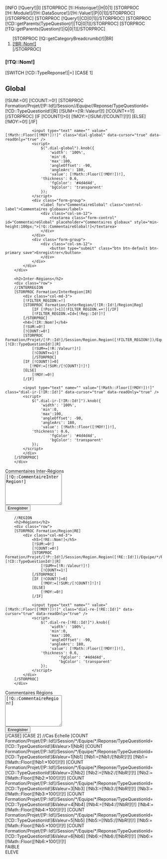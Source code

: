[INFO [!Query!]|I]
[STORPROC [!I::Historique!]|H|0|1]
    [STORPROC [!H::Module!]/[!H::DataSource!]/[!H::Value!]|P|0|1][/STORPROC]
[/STORPROC]
[STORPROC [!Query!]|CD|0|1][/STORPROC]
[STORPROC [!CD::getParents(TypeQuestion)!]|TQ|0|1][/STORPROC]
[STORPROC [!TQ::getParents(Question)!]|Q|0|1][/STORPROC]

<ol class="breadcrumb">
    [STORPROC [!Q::getCategoryBreadcrumb()!]|BR]
    <li><a href="#">[!BR::Nom!]</a></li>
    [/STORPROC]
</ol>

<h3>[!TQ::Nom!]</h3>

[SWITCH [!CD::TypeReponse!]|=]
    [CASE 1]
        <div class="row">
            <div class="col-md-12">
                <h2>Global</h2>
                [!SUM:=0!]
                [!COUNT:=0!]
                [STORPROC Formation/Projet/[!P::Id!]/Session/*/Equipe/*/Reponse/TypeQuestionId=[!CD::TypeQuestionId!]|R]
                    [!SUM+=[!R::Valeur!]!]
                    [!COUNT+=1!]
                [/STORPROC]
                [IF [!COUNT!]>0]
                    [!MOY:=[!SUM:/[!COUNT!]!]!]
                [ELSE]
                    [!MOY:=0!]
                [/IF]

                <input type="text" name="" value="[!Math::Floor([!MOY!])!]" class="dial-global" data-cursor="true" data-readOnly="true" />
                <script>
                    $(".dial-global").knob({
                        'width': '100%',
                        'min':0,
                        'max':100,
                        'angleOffset': -90,
                        'angleArc': 180,
                        'value': [!Math::Floor([!MOY!])!],
                    'thickness': 0.6,
                        'fgColor': '#4d4d4d',
                        'bgColor': 'transparent'
                    });
                </script>
                <div class="form-group">
                    <label for="CommentaireGlobal" class="control-label">Commentaires globaux</label>
                    <div class="col-sm-12">
                        <textarea class="form-control" id="CommentaireGlobal" placeholder="Commentaires globaux" style="min-height:100px;">[!Q::CommentaireGlobal!]</textarea>
                    </div>
                </div>
                <div class="form-group">
                    <div class="col-sm-12">
                        <button type="submit" class="btn btn-default btn-primary save">Enregistrer</button>
                    </div>
                </div>
            </div>
        </div>

        <h2>Inter-Régions</h2>
        <div class="row">
        //INTERREGION
        [STORPROC Formation/InterRegion|IR]
            <div class="col-md-3">
            [!FILTER_REGION:=!]
            [STORPROC Formation/InterRegion/[!IR::Id!]/Region|Reg]
                [IF [!Pos!]>1][!FILTER_REGION.=+!][/IF]
                [!FILTER_REGION.=Id=[!Reg::Id!]!]
            [/STORPROC]
            <h4>[!IR::Nom!]</h4>
            [!SUM:=0!]
            [!COUNT:=0!]
            [STORPROC Formation/Projet/[!P::Id!]/Session/Region.Region([!FILTER_REGION!])/Equipe/*/Reponse/TypeQuestionId=[!CD::TypeQuestionId!]|R]
                [!SUM+=[!R::Valeur!]!]
                [!COUNT+=1!]
                [/STORPROC]
            [IF [!COUNT!]>0]
               [!MOY:=[!SUM:/[!COUNT!]!]!]
            [ELSE]
                [!MOY:=0!]
            [/IF]

            <input type="text" name="" value="[!Math::Floor([!MOY!])!]" class="dial-ir-[!IR::Id!]" data-cursor="true" data-readOnly="true" />
            <script>
                $(".dial-ir-[!IR::Id!]").knob({
                    'width': '100%',
                    'min':0,
                    'max':100,
                    'angleOffset': -90,
                    'angleArc': 180,
                    'value': [!Math::Floor([!MOY!])!],
                'thickness': 0.6,
                        'fgColor': '#4d4d4d',
                        'bgColor': 'transparent'
                });
            </script>
            </div>
        [/STORPROC]
        </div>
<div class="form-group">
    <label for="CommentaireGlobal" class="control-label">Commentaires Inter-Régions</label>
    <div class="col-sm-12">
        <textarea class="form-control" id="CommentaireInterRegion" placeholder="Commentaires inter-régions" style="min-height:100px;">[!Q::CommentaireInterRegion!]</textarea>
    </div>
</div>
<div class="form-group">
    <div class="col-sm-12">
        <button type="submit" class="btn btn-default btn-primary save">Enregistrer</button>
    </div>
</div>

        //REGION
        <h2>Régions</h2>
        <div class="row">
        [STORPROC Formation/Region|RE]
            <div class="col-md-3">
                <h5>[!RE::Nom!]</h5>
                [!SUM:=0!]
                [!COUNT:=0!]
                [STORPROC Formation/Projet/[!P::Id!]/Session/Region.Region([!RE::Id!])/Equipe/*/Reponse/TypeQuestionId=[!CD::TypeQuestionId!]|R]
                    [!SUM+=[!R::Valeur!]!]
                    [!COUNT+=1!]
                [/STORPROC]
                [IF [!COUNT!]>0]
                    [!MOY:=[!SUM:/[!COUNT!]!]!]
                [ELSE]
                    [!MOY:=0!]
                [/IF]

                <input type="text" name="" value="[!Math::Floor([!MOY!])!]" class="dial-re-[!RE::Id!]" data-cursor="true" data-readOnly="true" />
                <script>
                    $(".dial-re-[!RE::Id!]").knob({
                        'width': '100%',
                        'min':0,
                        'max':100,
                        'angleOffset': -90,
                        'angleArc': 180,
                        'value': [!Math::Floor([!MOY!])!],
                    'thickness': 0.6,
                            'fgColor': '#4d4d4d',
                            'bgColor': 'transparent'
                    });
                </script>
            </div>
        [/STORPROC]
        </div>
<div class="form-group">
    <label for="CommentaireGlobal" class="control-label">Commentaires Régions</label>
    <div class="col-sm-12">
        <textarea class="form-control" id="CommentaireRegion" placeholder="Commentaires régions" style="min-height:100px;">[!Q::CommentaireRegion!]</textarea>
    </div>
</div>
<div class="form-group">
    <div class="col-sm-12">
        <button type="submit" class="btn btn-default btn-primary save">Enregistrer</button>
    </div>
</div>    [/CASE]
    [CASE 2]
//Cas Echelle
        [COUNT Formation/Projet/[!P::Id!]/Session/*/Equipe/*/Reponse/TypeQuestionId=[!CD::TypeQuestionId!]&Valeur>1|NbR]
        [COUNT Formation/Projet/[!P::Id!]/Session/*/Equipe/*/Reponse/TypeQuestionId=[!CD::TypeQuestionId!]&Valeur=1|Nb1]
[!Nb1:=[!Nb1:/[!NbR!]!]!]
[!Nb1:=[!Math::Floor([!Nb1:*100!])!]!]
        [COUNT Formation/Projet/[!P::Id!]/Session/*/Equipe/*/Reponse/TypeQuestionId=[!CD::TypeQuestionId!]&Valeur=2|Nb2]
[!Nb2:=[!Nb2:/[!NbR!]!]!]
[!Nb2:=[!Math::Floor([!Nb2:*100!])!]!]
        [COUNT Formation/Projet/[!P::Id!]/Session/*/Equipe/*/Reponse/TypeQuestionId=[!CD::TypeQuestionId!]&Valeur=3|Nb3]
[!Nb3:=[!Nb3:/[!NbR!]!]!]
[!Nb3:=[!Math::Floor([!Nb3:*100!])!]!]
        [COUNT Formation/Projet/[!P::Id!]/Session/*/Equipe/*/Reponse/TypeQuestionId=[!CD::TypeQuestionId!]&Valeur=4|Nb4]
[!Nb4:=[!Nb4:/[!NbR!]!]!]
[!Nb4:=[!Math::Floor([!Nb4:*100!])!]!]
        [COUNT Formation/Projet/[!P::Id!]/Session/*/Equipe/*/Reponse/TypeQuestionId=[!CD::TypeQuestionId!]&Valeur=5|Nb5]
[!Nb5:=[!Nb5:/[!NbR!]!]!]
[!Nb5:=[!Math::Floor([!Nb5:*100!])!]!]
        [COUNT Formation/Projet/[!P::Id!]/Session/*/Equipe/*/Reponse/TypeQuestionId=[!CD::TypeQuestionId!]&Valeur=6|Nb6]
[!Nb6:=[!Nb6:/[!NbR!]!]!]
[!Nb6:=[!Math::Floor([!Nb6:*100!])!]!]
        <div class="legendeG">FAIBLE</div>
        <canvas id="myChart" width="500" height="350" style="width: 75%;margin-left: 12%"></canvas>
        <div class="legendeD">ELEVE</div>
        <script>

            // Get context with jQuery - using jQuery's .get() method.
            var ctx = $("#myChart").get(0).getContext("2d");
            var data = {
                labels: ['1', "2", "3", "4", "5", "6"],
                datasets: [
                    {
                        label: "Réponses",
                        fillColor: "rgba(151,187,205,0.5)",
                        strokeColor: "rgba(151,187,205,0.8)",
                        highlightFill: "rgba(151,187,205,0.75)",
                        highlightStroke: "rgba(151,187,205,1)",
                        data: [[!Nb1!],[!Nb2!],[!Nb3!],[!Nb4!],[!Nb5!],[!Nb6!]]
                    }/*,
                     {
                     label: "Non",
                     fillColor: "rgba(151,187,205,0.5)",
                     strokeColor: "rgba(151,187,205,0.8)",
                     highlightFill: "rgba(151,187,205,0.75)",
                     highlightStroke: "rgba(151,187,205,1)",
                     data: []
                     }*/
                ]
            };
            var myNewChart = new Chart(ctx).Bar(data, {
                scaleBeginAtZero : false,

                //Boolean - Whether grid lines are shown across the chart
                scaleShowGridLines : true,

                //String - Colour of the grid lines
                scaleGridLineColor : "rgba(0,0,0,.05)",

                //Number - Width of the grid lines
                scaleGridLineWidth : 1,

                //Boolean - Whether to show horizontal lines (except X axis)
                scaleShowHorizontalLines: true,

                //Boolean - Whether to show vertical lines (except Y axis)
                scaleShowVerticalLines: true,

                //Boolean - If there is a stroke on each bar
                barShowStroke : true,

                //Number - Pixel width of the bar stroke
                barStrokeWidth : 2,

                //Number - Spacing between each of the X value sets
                barValueSpacing : 5,

                //Number - Spacing between data sets within X values
                barDatasetSpacing : 1,

                //String - A legend template
                legendTemplate : "<ul class=\"<%=name.toLowerCase()%>-legend\"><% for (var i=0; i<datasets.length; i++){%><li><span style=\"background-color:<%=datasets[i].fillColor%>\"></span><%if(datasets[i].label){%><%=datasets[i].label%><%}%></li><%}%></ul>"
            });

        </script>keywords




    [/CASE]
    [CASE 3]
        //<h1>Réponses texte.</h1>
        [COUNT Formation/Projet/[!P::Id!]/Session/*/Equipe/*/Reponse/TypeQuestionId=[!CD::TypeQuestionId!]&Valeur!=|NbR]
        <ul class="nav nav-tabs" role="tablist">
            <li role="presentation" class="active"><a href="#keywords" aria-controls="keywords" role="tab" data-toggle="tab">Mots clefs</a></li>
            <li role="presentation"><a href="#2words" aria-controls="2words" role="tab" data-toggle="tab">Expressions de 2 mots</a></li>
            <li role="presentation"><a href="#3words" aria-controls="3words" role="tab" data-toggle="tab">Expressions de 3 mots</a></li>
            <li role="presentation"><a href="#random" aria-controls="random" role="tab" data-toggle="tab">10 réponses au hasard ( [!NbR!] Réponses au total)</a></li>
            <li role="presentation"><a href="#dev" aria-controls="dev" role="tab" data-toggle="tab">Toutes les réponses</a></li>
        </ul>



        <!-- Tab panes -->
        <div class="tab-content">
            <div role="tabpanel" class="tab-pane active" id="keywords">
                <div id="keywordspane" class="cloudtag" data-var="keywords"></div>
                <script>
                    var data = [];
                    data['keywords'] = [
                   [STORPROC [!TQ::getKeywords()!]|K]
                    [IF [!Pos!]>1],[/IF]{text: "[!Key!]", weight: [!K!]}
                    [/STORPROC]
                    ];

                    $('#keywordspane').jQCloud(data['keywords'], {
                        shape: 'rectangular',
                        autoResize: true
                    });
                </script>
            </div>
            <div role="tabpanel" class="tab-pane fade" id="2words">
                <div id="2wordspane" class="cloudtag" data-var="twokeywords"></div>
                <script>

                    data['twokeywords'] = [
                        [STORPROC [!TQ::getTwoKeywords()!]|K]
                    [IF [!Pos!]>1],[/IF]{text: "[!Key!]", weight: [!K!]}
                    [/STORPROC]
                    ];
                </script>
            </div>
            <div role="tabpanel" class="tab-pane fade" id="3words">
                <div id="3wordspane" class="cloudtag" data-var="threekeywords"></div>
                <script>
                    data['threekeywords'] = [
                        [STORPROC [!TQ::getThreeKeywords()!]|K]
                    [IF [!Pos!]>1],[/IF]{text: "[!Key!]", weight: [!K!]}
                    [/STORPROC]
                    ];
                </script>
            </div>
            <div role="tabpanel" class="tab-pane" id="random">
                <a href=""  class="btn btn-primary refreshverbatim pull-right" style="margin-top: -37px;">10 autres réponses</a>
                <div class="verbatim">

                </div>
                <script>
                    //initialisation
                    $('.refreshverbatim').click(function (e){
                        e.preventDefault();
                        getReponse();
                    });
                    function getReponse() {
                        $.ajax({
                            url: '/Projets/[!P::Id!]/Session/*/Donnee/[!CD::Id!]/VerbatimStats.htm',
                            context: $( '.verbatim' )
                        }).done(function(data) {
                            $( '.verbatim').html(data);
                        });
                    }
                    getReponse();
                </script>
            </div>
            <div role="tabpanel" class="tab-pane" id="dev">
                [STORPROC Formation/Projet/[!P::Id!]/Session/*/Equipe/*/Reponse/TypeQuestionId=[!CD::TypeQuestionId!]&Valeur!=|R|0|1000]
                <div class="well">
                    //[STORPROC Formation/TypeQuestion/Reponse/[!R::Id!]|TQ][/STORPROC]
                    //[STORPROC Formation/Question/TypeQuestion/[!TQ::Id!]|Q][/STORPROC]
                    //[STORPROC Formation/Equipe/Reponse/[!R::Id!]|E][/STORPROC]
                    //[STORPROC Formation/Session/Equipe/[!E::Id!]|S][/STORPROC]
                    <p>[!R::Valeur!]</p>
                </div>
                [/STORPROC]
            </div>
        </div>

        <script>
            $('a[data-toggle="tab"]').on('shown.bs.tab', function (e) {
                $(e.target.hash+'pane').jQCloud(data[$(e.target.hash+'pane').attr('data-var')], {
                    shape: 'rectangular',
                    autoResize: true
                });
            })
        </script>
    [/CASE]
    [CASE 4]
        //Cas OUi / Non
[COUNT Formation/Projet/[!P::Id!]/Session/*/Equipe/*/Reponse/TypeQuestionId=[!CD::TypeQuestionId!]|NbR]
        [COUNT Formation/Projet/[!P::Id!]/Session/*/Equipe/*/Reponse/TypeQuestionId=[!CD::TypeQuestionId!]&Valeur=1|Nb1]
[!Nb1:=[!Nb1:/[!NbR!]!]!]
[!Nb1:=[!Math::Floor([!Nb1:*100!])!]!]
        [COUNT Formation/Projet/[!P::Id!]/Session/*/Equipe/*/Reponse/TypeQuestionId=[!CD::TypeQuestionId!]&Valeur=0|Nb2]
[!Nb2:=[!Nb2:/[!NbR!]!]!]
[!Nb2:=[!Math::Floor([!Nb2:*100!])!]!]
        <canvas id="myChart" width="500" height="350" style="width: 75%;margin-left: 12%"></canvas>

        <script>

            // Get context with jQuery - using jQuery's .get() method.
            var ctx = $("#myChart").get(0).getContext("2d");
            var data = [
                {
                    value: '[!Nb1!]',
                    color: "#46BFBD",
                    highlight: "#5AD3D1",
                    label: "Réponse Oui"
                },
                {
                    value: '[!Nb2!]',
                    color:"#F7464A",
                    highlight: "#FF5A5E",
                    label: "Réponse Non"
                }
            ];
            var myNewChart = new Chart(ctx).Pie(data, {
                //Boolean - Whether we should show a stroke on each segment
                segmentShowStroke : true,

                //String - The colour of each segment stroke
                segmentStrokeColor : "#fff",

                //Number - The width of each segment stroke
                segmentStrokeWidth : 2,

                //Number - The percentage of the chart that we cut out of the middle
                percentageInnerCutout : 0, // This is 0 for Pie charts

                //Number - Amount of animation steps
                animationSteps : 100,

                //StrSession/[!S::Id!]ing - Animation easing effect
                animationEasing : "easeOutBounce",

                //Boolean - Whether we animate the rotation of the Doughnut
                animateRotate : true,

                //Boolean - Whether we animate scaling the Doughnut from the centre
                animateScale : false,

                //String - A legend template
                legendTemplate : "<ul class=\"<%=name.toLowerCase()%>-legend\"><% for (var i=0; i<segments.length; i++){%><li><span style=\"background-color:<%=segments[i].fillColor%>\"></span><%if(segments[i].label){%><%=segments[i].label%> % <%}%></li><%}%></ul>"

            });

        </script>

<h2>Inter-Régions</h2>
<div class="row">
    //INTERREGION
    [STORPROC Formation/InterRegion|IR]
    <div class="col-md-3">
        [!FILTER_REGION:=!]
        [STORPROC Formation/InterRegion/[!IR::Id!]/Region|Reg]
            [IF [!Pos!]>1][!FILTER_REGION.=+!][/IF]
            [!FILTER_REGION.=Id=[!Reg::Id!]!]
        [/STORPROC]
        <h4>[!IR::Nom!]</h4>
        [!Nb1:=0!]
        [!Nb2:=0!]
        [STORPROC Formation/Projet/[!P::Id!]/Session/Region.Region([!FILTER_REGION!])/Equipe/*/Reponse/TypeQuestionId=[!CD::TypeQuestionId!]&Valeur=1|R]
            [!Nb1+=1!]
        [/STORPROC]
        [STORPROC Formation/Projet/[!P::Id!]/Session/Region.Region([!FILTER_REGION!])/Equipe/*/Reponse/TypeQuestionId=[!CD::TypeQuestionId!]&Valeur=0|R]
            [!Nb2+=1!]
        [/STORPROC]

        <canvas id="myChart-IR-[!IR::Id!]" width="200" height="250" style="width: 75%;margin-left: 12%"></canvas>

        <script>

            // Get context with jQuery - using jQuery's .get() method.
            var ctx = $("#myChart-IR-[!IR::Id!]").get(0).getContext("2d");
            var data = [
                {
                    value: '[!Nb1!]',
                    color: "#46BFBD",
                    highlight: "#5AD3D1",
                    label: "Réponse Oui"
                },
                {
                    value: '[!Nb2!]',
                    color:"#F7464A",
                    highlight: "#FF5A5E",
                    label: "Réponse Non"
                }
            ];
            var myNewChart = new Chart(ctx).Pie(data, {
                //Boolean - Whether we should show a stroke on each segment
                segmentShowStroke : true,

                //String - The colour of each segment stroke
                segmentStrokeColor : "#fff",

                //Number - The width of each segment stroke
                segmentStrokeWidth : 2,

                //Number - The percentage of the chart that we cut out of the middle
                percentageInnerCutout : 0, // This is 0 for Pie charts

                //Number - Amount of animation steps
                animationSteps : 100,

                //StrSession/[!S::Id!]ing - Animation easing effect
                animationEasing : "easeOutBounce",

                //Boolean - Whether we animate the rotation of the Doughnut
                animateRotate : true,

                //Boolean - Whether we animate scaling the Doughnut from the centre
                animateScale : false,

                //String - A legend template
                legendTemplate : "<ul class=\"<%=name.toLowerCase()%>-legend\"><% for (var i=0; i<segments.length; i++){%><li><span style=\"background-color:<%=segments[i].fillColor%>\"></span><%if(segments[i].label){%><%=segments[i].label%> % <%}%></li><%}%></ul>"

            });

        </script>    </div>
    [/STORPROC]
</div>
<div class="form-group">
    <label for="CommentaireGlobal" class="control-label">Commentaires Inter-Régions</label>
    <div class="col-sm-12">
        <textarea class="form-control" id="CommentaireInterRegion" placeholder="Commentaires inter-régions" style="min-height:100px;">[!Q::CommentaireInterRegion!]</textarea>
    </div>
</div>
<div class="form-group">
    <div class="col-sm-12">
        <button type="submit" class="btn btn-default btn-primary save">Enregistrer</button>
    </div>
</div>

//REGION
<h2>Régions</h2>
<div class="row">
    [STORPROC Formation/Region|RE]
    <div class="col-md-3">
        <h5>[!RE::Nom!]</h5>
        [!Nb1:=0!]
        [!Nb2:=0!]
        [STORPROC Formation/Projet/[!P::Id!]/Session/Region.Region([!RE::Id!])/Equipe/*/Reponse/TypeQuestionId=[!CD::TypeQuestionId!]&Valeur=1|R]
            [!Nb1+=1!]
        [/STORPROC]
        [STORPROC Formation/Projet/[!P::Id!]/Session/Region.Region([!RE::Id!])/Equipe/*/Reponse/TypeQuestionId=[!CD::TypeQuestionId!]&Valeur=0|R]
            [!Nb2+=1!]
        [/STORPROC]

        <canvas id="myChart-RE-[!RE::Id!]" width="200" height="250" style="width: 75%;margin-left: 12%"></canvas>

        <script>

            // Get context with jQuery - using jQuery's .get() method.
            var ctx = $("#myChart-RE-[!RE::Id!]").get(0).getContext("2d");
            var data = [
                {
                    value: '[!Nb1!]',
                    color: "#46BFBD",
                    highlight: "#5AD3D1",
                    label: "Réponse Oui"
                },
                {
                    value: '[!Nb2!]',
                    color:"#F7464A",
                    highlight: "#FF5A5E",
                    label: "Réponse Non"
                }
            ];
            var myNewChart = new Chart(ctx).Pie(data, {
                //Boolean - Whether we should show a stroke on each segment
                segmentShowStroke : true,

                //String - The colour of each segment stroke
                segmentStrokeColor : "#fff",

                //Number - The width of each segment stroke
                segmentStrokeWidth : 2,

                //Number - The percentage of the chart that we cut out of the middle
                percentageInnerCutout : 0, // This is 0 for Pie charts

                //Number - Amount of animation steps
                animationSteps : 100,

                //StrSession/[!S::Id!]ing - Animation easing effect
                animationEasing : "easeOutBounce",

                //Boolean - Whether we animate the rotation of the Doughnut
                animateRotate : true,

                //Boolean - Whether we animate scaling the Doughnut from the centre
                animateScale : false,

                //String - A legend template
                legendTemplate : "<ul class=\"<%=name.toLowerCase()%>-legend\"><% for (var i=0; i<segments.length; i++){%><li><span style=\"background-color:<%=segments[i].fillColor%>\"></span><%if(segments[i].label){%><%=segments[i].label%> % <%}%></li><%}%></ul>"

            });

        </script>    </div>
    [/STORPROC]
</div>
    [/CASE]
    [CASE 5]
        //Cas Sélection
[COUNT Formation/Projet/[!P::Id!]/Session/*/Equipe/*/Reponse/TypeQuestionId=[!CD::TypeQuestionId!]|NbR]
        <canvas id="myChart" width="500" height="500" style="width: 75%;margin-left: 12%"></canvas>

        <script>

            // Get context with jQuery - using jQuery's .get() method.
            var ctx = $("#myChart").get(0).getContext("2d");
            var data = {
                labels: [[STORPROC [!TQ::getChildren(TypeQuestionValeur)!]|TQV]"[!TQV::Valeur!]"[IF [!Pos!]!=[!NbResult!]],[/IF][/STORPROC]],
            datasets: [
                {
                    label: "[!TQV::Valeur!]",
                    fillColor: "rgba(151,187,205,0.5)",
                    strokeColor: "rgba(151,187,205,0.8)",
                    highlightFill: "rgba(151,187,205,0.75)",
                    highlightStroke: "rgba(151,187,205,1)",
                    data: [
                        [STORPROC [!TQ::getChildren(TypeQuestionValeur)!]|TQV]
                            [COUNT Formation/Projet/[!P::Id!]/Session/*/Equipe/*/Reponse/TypeQuestionId=[!CD::TypeQuestionId!]&Valeur=[!TQV::Id!]|Nb1]
                             [!Nb1:=[!Nb1:/[!NbR!]!]!]
                             [!Nb1:=[!Math::Floor([!Nb1:*100!])!]!]
                             [!Nb1!][IF [!Pos!]!=[!NbResult!]],[/IF]
                         [/STORPROC]

                 ]
             }
             ]
             };
             var myNewChart = new Chart(ctx).Bar(data, {
             scaleBeginAtZero : true,

             //Boolean - Whether grid lines are shown across the chart
             scaleShowGridLines : true,

             //String - Colour of the grid lines
             scaleGridLineColor : "rgba(0,0,0,.05)",

             //Number - Width of the grid lines
             scaleGridLineWidth : 1,

             //Boolean - Whether to show horizontal lines (except X axis)
             scaleShowHorizontalLines: true,

             //Boolean - Whether to show vertical lines (except Y axis)
             scaleShowVerticalLines: true,

             //Boolean - If there is a stroke on each bar
             barShowStroke : true,

             //Number - Pixel width of the bar stroke
             barStrokeWidth : 2,

             //Number - Spacing between each of the X value sets
             barValueSpacing : 5,

             //Number - Spacing between data sets within X values
             barDatasetSpacing : 1,

             //String - A legend template
             legendTemplate : "<ul class=\"<%=name.toLowerCase()%>-legend\"><% for (var i=0; i<datasets.length; i++){%><li><span style=\"background-color:<%=datasets[i].fillColor%>\"></span><%if(datasets[i].label){%><%=datasets[i].label%><%}%></li><%}%></ul>"
             });

        </script>
    [/CASE]
    [CASE 6]
        [!qty:=0!]
        [!sum:=0!]
        [!res:=100!]
        [STORPROC Formation/Session/[!S::Id!]/Equipe/*/Reponse/TypeQuestionId=[!CD::TypeQuestionId!]|R]
            [!qty+=1!]
            [!sum+=[!R::Valeur!]!]
        [/STORPROC]
        [!moy:=[!sum!]!]
        [!moy/=[!qty!]!]
        [!res-=[!moy!]!]

        <div class="well">
            <p>[!moy!] %</p>
        </div>
        <canvas id="myChart" width="500" height="500" style="width: 55%;margin-left: 12%"></canvas>

        <script>

            // Get context with jQuery - using jQuery's .get() method.
            var ctx = $("#myChart").get(0).getContext("2d");
            var data = [{
                value: [!moy!],
                color:"#F7464A",
                highlight: "#FF5A5E",
                label: "[!TQ::Nom!]"
            },{
                value: [!res!],
                color:"#c0c0c0",
                highlight: "#7e7e7e",
                label: "Autre"
            }];


            var myNewChart = new Chart(ctx).Pie(data, {
                //Boolean - Whether we should show a stroke on each segment
                segmentShowStroke : true,

                //String - The colour of each segment stroke
                segmentStrokeColor : "#fff",

                //Number - The width of each segment stroke
                segmentStrokeWidth : 2,

                //Number - The percentage of the chart that we cut out of the middle
                percentageInnerCutout : 0, // This is 0 for Pie charts

                //Number - Amount of animation steps
                animationSteps : 100,

                //String - Animation easing effect
                animationEasing : "easeOutBounce",

                //Boolean - Whether we animate the rotation of the Doughnut
                animateRotate : true,

                //Boolean - Whether we animate scaling the Doughnut from the centre
                animateScale : false,

                //String - A legend template
                legendTemplate : "<ul class=\"<%=name.toLowerCase()%>-legend\"><% for (var i=0; i<segments.length; i++){%><li><span style=\"background-color:<%=segments[i].fillColor%>\"></span><%if(segments[i].label){%><%=segments[i].label%><%}%></li><%}%></ul>"

            });


        </script>
    [/CASE]
    [CASE 7]
        [STORPROC Formation/Session/[!S::Id!]/Equipe/*/Reponse/TypeQuestionId=[!CD::TypeQuestionId!]|R]
            [IF [!R::Valeur!]]
                [!val:=[!Utils::unserialize([!R::Valeur!])!]!]
                <div class="well">
                    [STORPROC [!val!]|v]
                        <p>[!v!]</p>
                    [/STORPROC]
                </div>
            [/IF]
        [/STORPROC]
    [/CASE]
    [CASE 8]
        [OBJ Formation|Question|q]
        [!q::traiterTypeReponse(8,[!S::Id!],[!CD::TypeQuestionId!])!]
    [/CASE]
    [CASE 9]
        [OBJ Formation|Question|q]
        [!q::traiterTypeReponse(9,[!S::Id!],[!CD::TypeQuestionId!])!]
    [/CASE]
    [CASE 10]
        [OBJ Formation|Question|q]
        [!q::traiterTypeReponse(10,[!S::Id!],[!CD::TypeQuestionId!])!]
    [/CASE]
    [CASE 11]
        <p>11</p>
    [/CASE]
    [CASE 12]
        [OBJ Formation|Question|q]
        [!q::traiterTypeReponse(12,[!S::Id!],[!CD::TypeQuestionId!])!]
    [/CASE]
    [CASE 13]
        [OBJ Formation|Question|q]
        [!q::traiterTypeReponse(13,[!S::Id!],[!CD::TypeQuestionId!])!]
    [/CASE]
    [DEFAULT]
        <p>Cas inconnu</p>
    [/DEFAULT]
[/SWITCH]
<script>
    $('button.save').click(function () {
        data = {
            CommentaireGlobal: $('textarea#CommentaireGlobal').val(),
            CommentaireRegion: $('textarea#CommentaireRegion').val(),
            CommentaireInterRegion: $('textarea#CommentaireInterRegion').val()
        }
        $.ajax({
            method: "POST",
            url: "/Formation/Question/[!Q::Id!]/SaveCommentaire.json",
            data: data
        }) .done(function( msg ) {
            alert( "Data Saved: " + msg );
        });
    })
</script>